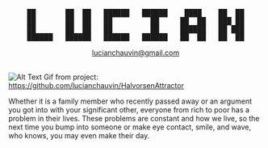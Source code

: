 <div align="center">
<pre>
██       ██  ██   ██████   ██████    ████    ██  ██
██       ██  ██   ██         ██     ██  ██   ███ ██
██       ██  ██   ██         ██     ██████   ██ ███
██████   ██████   ██████   ██████   ██  ██   ██  ██
</pre>
<a href="mailto:luciabchauvin@gmail.com?">lucianchauvin@gmail.com</a>
<br></br>
</div>


![Alt Text](https://github.com/lucianchauvin/HalvorsenAttractor/blob/main/halvorsenAttractor.gif)
Gif from project: https://github.com/lucianchauvin/HalvorsenAttractor

Whether it is a family member who recently passed away or an argument you got into with your significant other, everyone from rich to poor has a problem in their lives. These problems are constant and how we live, so the next time you bump into someone or make eye contact, smile, and wave, who knows, you may even make their day.
